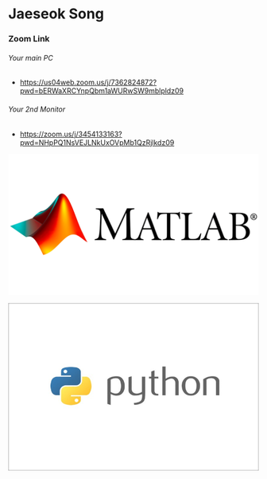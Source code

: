 # Jaeseok Song

### Zoom Link

###### Your main PC

- https://us04web.zoom.us/j/7362824872?pwd=bERWaXRCYnpQbm1aWURwSW9mblpldz09

###### Your 2nd Monitor

- https://zoom.us/j/3454133163?pwd=NHpPQ1NsVEJLNkUxOVpMb1QzRjlkdz09



![img_matlab](/img/img_matlab.png)

![img_matlab](/img/img_python.jpg)


